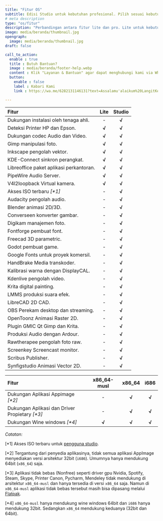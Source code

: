 ```yaml
---
title: "Fitur OS"
subtitle: Edisi Studio untuk kebutuhan profesional. Pilih sesuai kebutuhan!
# meta description
type: "os/fitur"
description: "Perbandingan antara fitur lite dan pro. Lite untuk kebutuhan sederhana, sedangkan pro untuk kebutuhan profesional."
image: media/beranda/thumbnail.jpg
opengraph:
  image: media/beranda/thumbnail.jpg
draft: false

call_to_action:
  enable : true
  title : Butuh Bantuan?
  image : media/beranda/footer-help.webp
  content : Klik "Layanan & Bantuan" agar dapat menghubungi kami via WhatsApp atau Telegram. Balasan akan direspon 1x3 jam.
  button:
    enable : false
    label : Kabari Kami
    link : https://wa.me/6282131146131?text=Assalamu'alaikum%20LangitKetujuh.%0A

---
```


Fitur | Lite | Studio
:--- | :---: | :---:
Dukungan instalasi oleh tenaga ahli. | - | **√**
Deteksi Printer HP dan Epson. | **√** | **√**
Dukungan codec Audio dan Video. | **√** | **√**
Gimp manipulasi foto. | **√** | **√**
Inkscape pengolah vektor. | **√** | **√**
KDE-Connect sinkron perangkat. | **√** | **√**
Libreoffice paket aplikasi perkantoran. | **√** | **√**
PipeWire Audio Server. | **√** | **√**
V4l2loopback Virtual kamera. | **√** | **√**
Akses ISO terbaru _[*1]_ | -  | **√**
Audacity pengolah audio. | - | **√**
Blender animasi 2D/3D. | - | **√**
Converseen konverter gambar. | - | **√**
Digikam manajemen foto. | - | **√**
Fontforge pembuat font. | - | **√**
Freecad 3D parametric. | - | **√**
Godot pembuat game. | - | **√**
Google Fonts untuk proyek komersil. | - | **√**
HandBrake Media transkoder. | - | **√**
Kalibrasi warna dengan DisplayCAL. | - | **√**
Kdenlive pengolah video. | - | **√**
Krita digital painting. | - | **√**
LMMS produksi suara efek. | - | **√**
LibreCAD 2D CAD. | - | **√**
OBS Perekam desktop dan streaming. | - | **√**
OpenToonz Animasi Raster 2D. | - | **√**
Plugin GMIC Qt Gimp dan Krita. | - | **√**
Produksi Audio dengan Ardour. | - | **√**
Rawtherapee pengolah foto raw. | - | **√**
Screenkey Screencast monitor. | - | **√**
Scribus Publisher. | - | **√**
Synfigstudio Animasi Vector 2D. | - | **√**

Fitur | x86_64-musl | x86_64 | i686
:--- | :---: | :---: | :---:
Dukungan Aplikasi Appimage _[*2]_ | - | **√** | **√**
Dukungan Aplikasi dan Driver Propietary _[*3]_ | - | **√** | **√**
Dukungan Wine windows _[*4]_ | **√** | **√** | **√** |

*Catatan:*

[*1] Akses ISO terbaru untuk [pengguna studio](../pro/).

[*2] Tergantung dari penyedia aplikasinya, tidak semua aplikasi AppImage menyediakan versi arsitektur 32bit (`i686`). Umumnya hanya mendukung 64bit (`x86_64`) saja.

[*3] Aplikasi tidak bebas (Nonfree) seperti driver gpu Nvidia, Spotify, Steam, Skype, Printer Canon, Pycharm, Mendeley tidak mendukung di arsitektur `x86_64-musl` dan hanya tersedia di versi `x86_64` saja. Namun di `x86_64-musl` aplikasi tidak bebas tersebut masih bisa dipasang melalui [Flatpak](https://panduan.langitketujuh.id/aplikasi/flatpak.html).

[*4] `x86_64-musl` hanya mendukung wine windows 64bit dan `i686` hanya mendukung 32bit. Sedangkan `x86_64` mendukung keduanya (32bit dan 64bit).
